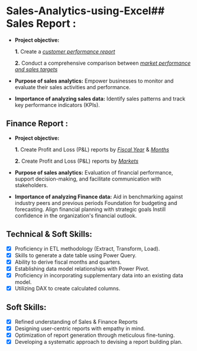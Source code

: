 # Sales-Analytics-using-Excel## Sales Report :


- **Project objective:** 

    **1.** Create a _[customer performance report](https://github.com/DataAnalyst745/Sales-Analytics-using-Excel/blob/main/Customer%20Performance%20Report.pdf)_ 

    **2.** Conduct a comprehensive comparison between _[market performance and sales targets](https://github.com/DataAnalyst745/Sales-Analytics-using-Excel/blob/main/Market%20Performance%20vs%20Target%20Report.pdf)_

- **Purpose of sales analytics:** Empower businesses to monitor and evaluate their sales activities and performance.

- **Importance of analyzing sales data:** Identify sales patterns and track key performance indicators (KPIs). 

 


## Finance Report :

- **Project objective:** 

    **1.** Create Profit and Loss (P&L) reports by _[Fiscal Year](https://github.com/DataAnalyst745/Sales-Analytics-using-Excel/blob/main/P%26L%20Statement%20by%20Fiscal%20Year.pdf)_ & _[Months](https://github.com/DataAnalyst745/Sales-Analytics-using-Excel/blob/main/P%26L%20Statement%20by%20Months.pdf)_

   **2.** Create Profit and Loss (P&L) reports by _[Markets](https://github.com/DataAnalyst745/Sales-Analytics-using-Excel/blob/main/P%26L%20Statement%20by%20Markets.pdf)_

- **Purpose of sales analytics:** Evaluation of financial performance, support decision-making, and facilitate communication with stakeholders.

- **Importance of analyzing Finance data:** Aid in benchmarking against industry peers and previous periods Foundation for budgeting and forecasting. Align financial planning with strategic goals Instill confidence in the organization's financial outlook.


## Technical & Soft Skills:
- [x]	Proficiency in ETL methodology (Extract, Transform, Load).
- [x]	Skills to generate a date table using Power Query.
- [x]	Ability to derive fiscal months and quarters.
- [x]	Establishing data model relationships with Power Pivot.
- [x]	Proficiency in incorporating supplementary data into an existing data model.
- [x]	Utilizing DAX to create calculated columns.

## Soft Skills:
- [x]	Refined understanding of Sales & Finance Reports
- [x]	Designing user-centric reports with empathy in mind.
- [x]	Optimization of report generation through meticulous fine-tuning.
- [x]	Developing a systematic approach to devising a report building plan.
